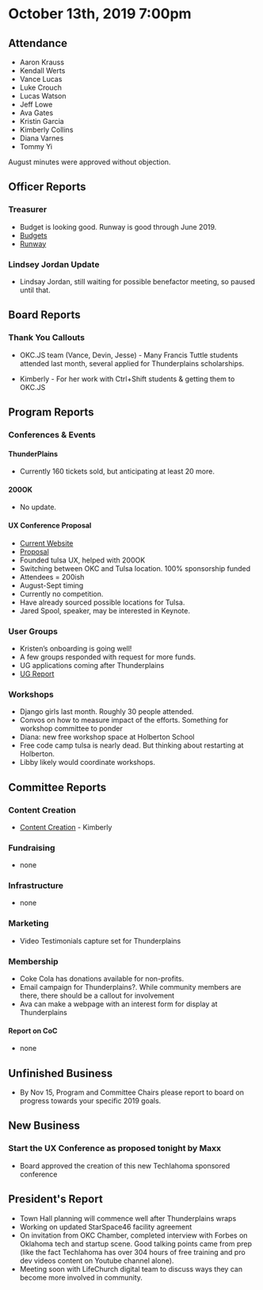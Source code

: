 # October 13th, 2019 7:00pm

## Attendance
* Aaron Krauss
* Kendall Werts
* Vance Lucas
* Luke Crouch
* Lucas Watson
* Jeff Lowe
* Ava Gates
* Kristin Garcia
* Kimberly Collins
* Diana Varnes
* Tommy Yi

August minutes were approved without objection.

## Officer Reports

### Treasurer

- Budget is looking good. Runway is good through June 2019.
- [Budgets](https://docs.google.com/spreadsheets/d/1tw-q8jl-9VMMZ2OmxKM6sCq0A82pPU8yLPMsnaI-DGE/edit?usp=sharing)
- [Runway](https://docs.google.com/spreadsheets/d/1BdSo4lCJLIDFu0a3EfQ3AWu2wgmotYP-qIzIDC4PXsk/edit?usp=sharing)

### Lindsey Jordan Update

- Lindsay Jordan, still waiting for possible benefactor meeting, so paused until that. 

## Board Reports

### Thank You Callouts

- OKC.JS team (Vance, Devin, Jesse) - Many Francis Tuttle students attended last month, several applied for Thunderplains scholarships.

- Kimberly - For her work with Ctrl+Shift students & getting them to OKC.JS

## Program Reports

### Conferences & Events

#### ThunderPlains

- Currently 160 tickets sold, but anticipating at least 20 more. 

#### 200OK

- No update.

#### UX Conference Proposal
- [Current Website](https://uxok.org/)
- [Proposal]()
- Founded tulsa UX, helped with 200OK
- Switching between OKC and Tulsa location.  100% sponsorship funded
- Attendees = 200ish
- August-Sept timing
- Currently no competition. 
- Have already sourced possible locations for Tulsa. 
- Jared Spool, speaker, may be interested in Keynote. 


### User Groups

- Kristen’s onboarding is going well!
- A few groups responded with request for more funds.
- UG applications coming after Thunderplains
- [UG Report](https://github.com/techlahoma/board_meetings/blob/master/2019/attachments/01_UG%20Report.md)

### Workshops

- Django girls last month. Roughly 30 people attended. 
- Convos on how to measure impact of the efforts. Something for workshop committee to ponder
- Diana: new free workshop space at Holberton School
- Free code camp tulsa is nearly dead. But thinking about restarting at Holberton. 
- Libby likely would coordinate workshops.

## Committee Reports

### Content Creation
- [Content Creation](https://github.com/techlahoma/board_meetings/blob/master/2019/attachments/10_content_creation.md) - Kimberly
### Fundraising
- none

### Infrastructure
- none

### Marketing
- Video Testimonials capture set for Thunderplains

### Membership
- Coke Cola has donations available for non-profits. 
- Email campaign for Thunderplains?.  While community members are there, there should be a callout for involvement 
- Ava can make a webpage with an interest form for display at Thunderplains

#### Report on CoC
- none

## Unfinished Business
- By Nov 15, Program and Committee Chairs please report to board on progress towards your specific 2019 goals.

## New Business
### Start the UX Conference as proposed tonight by Maxx
- Board approved the creation of this new Techlahoma sponsored conference

## President's Report
- Town Hall planning will commence well after Thunderplains wraps
- Working on updated StarSpace46 facility agreement
- On invitation from OKC Chamber, completed interview with Forbes on Oklahoma tech and startup scene.  Good talking points came from prep (like the fact Techlahoma has over 304 hours of free training and pro dev videos content on Youtube channel alone).
- Meeting soon with LifeChurch digital team to discuss ways they can become more involved in community. 
